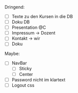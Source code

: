 Dringend:
- [ ] Texte zu den Kursen in die DB
- [ ] Doku DB
- [ ] Presentation @C
- [ ] Impressum -> Dozent
- [ ] Kontakt -> wir
- [ ] Doku

Maybe:
- [ ] NavBar
  - [ ] Sticky
  - [ ] Center
- [ ] Password nicht im klartext
- [ ] Logout css
